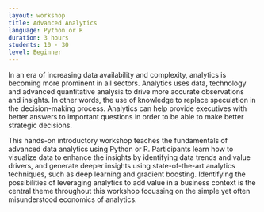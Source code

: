 ```yaml
---
layout: workshop
title: Advanced Analytics
language: Python or R
duration: 3 hours
students: 10 - 30
level: Beginner
---
```

In an era of increasing data availability and complexity, analytics is becoming more prominent in all sectors. Analytics uses data, technology and advanced quantitative analysis to drive more accurate observations and insights. In other words, the use of knowledge to replace speculation in the decision-making process. Analytics can help provide executives with better answers to important questions in order to be able to make better strategic decisions.

This hands-on introductory workshop teaches the fundamentals of advanced data analytics using Python or R. Participants learn how to visualize data to enhance the insights by identifying data trends and value drivers, and generate deeper insights using state-of-the-art analytics techniques, such as deep learning and gradient boosting. Identifying the possibilities of leveraging analytics to add value in a business context is the central theme throughout this workshop focussing on the simple yet often misunderstood economics of analytics.